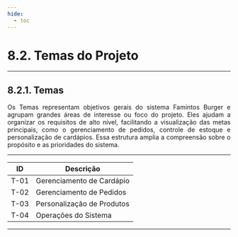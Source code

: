 ```yaml
---
hide:
  - toc
---
```


# 8.2. Temas do Projeto
___________________________________________________________________________________

## 8.2.1. Temas

<div style="text-align: justify">
Os Temas representam objetivos gerais do sistema Famintos Burger e agrupam grandes áreas de interesse ou foco do projeto. Eles ajudam a organizar os requisitos de alto nível, facilitando a visualização das metas principais, como o gerenciamento de pedidos, controle de estoque e personalização de cardápios. Essa estrutura amplia a compreensão sobre o propósito e as prioridades do sistema.
</div>

___________________________________________________________________________________

| **ID**  | **Descrição**                                                  |
|---------|----------------------------------------------------------------|
| T-01    | Gerenciamento de Cardápio                                      |
| T-02    | Gerenciamento de Pedidos                                       |   
| T-03    | Personalização de Produtos                                     |
| T-04    | Operações do Sistema                                           |

___________________________________________________________________________________

